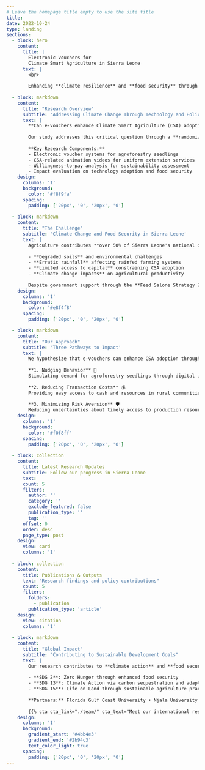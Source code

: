 ```yaml
---
# Leave the homepage title empty to use the site title
title:
date: 2022-10-24
type: landing
sections:
  - block: hero
    content:
      title: |
        Electronic Vouchers for
        Climate Smart Agriculture in Sierra Leone
      text: |
        <br>
        
        Enhancing **climate resilience** and **food security** through innovative e-voucher systems for agroforestry adoption. Our randomized control trial investigates how digital platforms can nudge farmers toward sustainable agricultural practices across Sierra Leone's farming communities.
  
  - block: markdown
    content:
      title: "Research Overview"
      subtitle: 'Addressing Climate Change Through Technology and Policy'
      text: |
        **Can e-vouchers enhance Climate Smart Agriculture (CSA) adoption in Sierra Leone?**
        
        Our study addresses this critical question through a **randomized control trial (RCT)** involving **600 upland rice-farming households** across three provinces (North, East, and South) in Sierra Leone.
        
        **Key Research Components:**
        - Electronic voucher systems for agroforestry seedlings
        - CSA-related animation videos for uniform extension services
        - Willingness-to-pay analysis for sustainability assessment
        - Impact evaluation on technology adoption and food security
    design:
      columns: '1'
      background:
        color: '#f8f9fa'
      spacing:
        padding: ['20px', '0', '20px', '0']
  
  - block: markdown
    content:
      title: "The Challenge"
      subtitle: 'Climate Change and Food Security in Sierra Leone'
      text: |
        Agriculture contributes **over 50% of Sierra Leone's national output**, yet rice productivity falls below national consumption requirements due to:
        
        - **Degraded soils** and environmental challenges
        - **Erratic rainfall** affecting rainfed farming systems  
        - **Limited access to capital** constraining CSA adoption
        - **Climate change impacts** on agricultural productivity
        
        Despite government support through the **Feed Salone Strategy 2023-2028**, CSA adoption remains low while food insecurity persists.
    design:
      columns: '1'
      background:
        color: '#e8f4f8'
      spacing:
        padding: ['20px', '0', '20px', '0']

  - block: markdown
    content:
      title: "Our Approach"
      subtitle: 'Three Pathways to Impact'
      text: |
        We hypothesize that e-vouchers can enhance CSA adoption through three key mechanisms:
        
        **1. Nudging Behavior** 📱  
        Stimulating demand for agroforestry seedlings through digital incentives
        
        **2. Reducing Transaction Costs** 💰  
        Providing easy access to cash and resources in rural communities
        
        **3. Minimizing Risk Aversion** 🛡️  
        Reducing uncertainties about timely access to production resources
    design:
      columns: '1'
      background:
        color: '#f0f8ff'
      spacing:
        padding: ['20px', '0', '20px', '0']
  
  - block: collection
    content:
      title: Latest Research Updates
      subtitle: Follow our progress in Sierra Leone
      text:
      count: 5
      filters:
        author: ''
        category: ''
        exclude_featured: false
        publication_type: ''
        tag: ''
      offset: 0
      order: desc
      page_type: post
    design:
      view: card
      columns: '1'
        
  - block: collection
    content:
      title: Publications & Outputs
      text: "Research findings and policy contributions"
      count: 5
      filters:
        folders:
          - publication
        publication_type: 'article'
    design:
      view: citation
      columns: '1'
      
  - block: markdown
    content:
      title: "Global Impact"
      subtitle: "Contributing to Sustainable Development Goals"
      text: |
        Our research contributes to **climate action** and **food security** objectives, supporting:
        
        - **SDG 2**: Zero Hunger through enhanced food security
        - **SDG 13**: Climate Action via carbon sequestration and adaptation  
        - **SDG 15**: Life on Land through sustainable agriculture practices
        
        **Partners:** Florida Gulf Coast University • Njala University • Sierra Leone Agricultural Research Institute (SLARI)
        
        {{% cta cta_link="./team/" cta_text="Meet our international research team →" %}}
    design:
      columns: '1'
      background:
        gradient_start: '#4bb4e3'
        gradient_end: '#2b94c3'
        text_color_light: true
      spacing:
        padding: ['20px', '0', '20px', '0']
---
```

